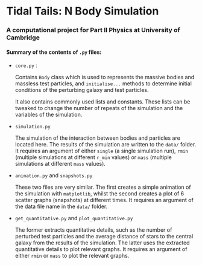 # Tidal Tails: N Body Simulation
### A computational project for Part II Physics at University of Cambridge

#### Summary of the contents of `.py` files:
* `core.py` : 
   
    Contains `Body` class which is used to represents the massive bodies and massless test particles, and `initialise...` methods to determine initial conditions of the perturbing galaxy and test particles. 
    
    It also contains commonly used lists and constants. These lists can be tweaked to change the number of repeats of the simulation and the variables of the simulation.

* `simulation.py`

    The simulation of the interaction between bodies and particles are located here. The results of the simulation are written to the `data/` folder. It requires an argument of either `single` (a single simulation run), `rmin` (multiple simulations at different `r_min` values) or `mass` (multiple simulations at different `mass` values).

* `animation.py` and `snapshots.py`

    These two files are very similar. The first creates a simple animation of the simulation with `matplotlib`, whilst the second creates a plot of 6 scatter graphs (snapshots) at different times. It requires an argument of the data file name in the `data/` folder.

* `get_quantitative.py` and `plot_quantitative.py`

    The former extracts quantitative details, such as the number of perturbed test particles and the average distance of stars to the central galaxy from the results of the simulation. The latter uses the extracted quantitative details to plot relevant graphs. It requires an argument of either `rmin` or `mass` to plot the relevant graphs.
   


   
